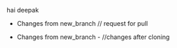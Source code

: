 hai deepak

- Changes from new_branch 
// request for pull 

- Changes from new_branch - //changes after cloning

